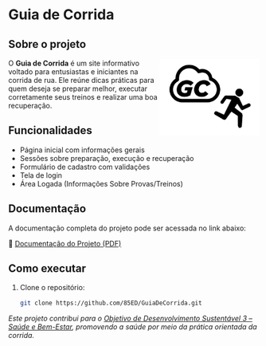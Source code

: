 # Guia de Corrida

## Sobre o projeto

<p>
  <img src="https://github.com/85ED/GuiaDeCorrida/blob/main/public/img/logo_black.png" alt="Logo do Guia de Corrida" width="200" align="right"/>
</p>

O **Guia de Corrida** é um site informativo voltado para entusiastas e iniciantes na corrida de rua. Ele reúne dicas práticas para quem deseja se preparar melhor, executar corretamente seus treinos e realizar uma boa recuperação.

## Funcionalidades

- Página inicial com informações gerais
- Sessões sobre preparação, execução e recuperação
- Formulário de cadastro com validações
- Tela de login
- Área Logada (Informações Sobre Provas/Treinos)

## Documentação

A documentação completa do projeto pode ser acessada no link abaixo:

📘 [Documentação do Projeto (PDF)](https://github.com/85ED/GuiaDeCorrida/blob/main/Documenta%C3%A7%C3%A3o/Documenta%C3%A7%C3%A3o_ProjetoPI_GC.pdf)

## Como executar

1. Clone o repositório:
   ```bash
   git clone https://github.com/85ED/GuiaDeCorrida.git

*Este projeto contribui para o [Objetivo de Desenvolvimento Sustentável 3 – Saúde e Bem-Estar](https://brasil.un.org/pt-br/sdgs/3), promovendo a saúde por meio da prática orientada da corrida.*
